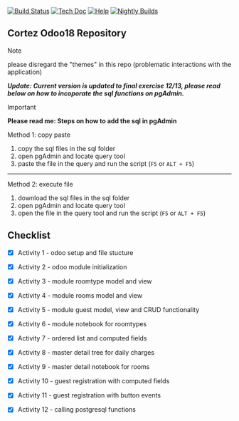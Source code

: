 [![Build Status](https://runbot.odoo.com/runbot/badge/flat/1/master.svg)](https://runbot.odoo.com/runbot)
[![Tech Doc](https://img.shields.io/badge/master-docs-875A7B.svg?style=flat&colorA=8F8F8F)](https://www.odoo.com/documentation/master)
[![Help](https://img.shields.io/badge/master-help-875A7B.svg?style=flat&colorA=8F8F8F)](https://www.odoo.com/forum/help-1)
[![Nightly Builds](https://img.shields.io/badge/master-nightly-875A7B.svg?style=flat&colorA=8F8F8F)](https://nightly.odoo.com/)

Cortez Odoo18 Repository
----

> [!NOTE]
> please disregard the "themes" in this repo (problematic interactions with the application)
> 
> ***Update: Current version is updated to final exercise 12/13, please read below on how to incoporate the sql functions on pgAdmin.***

> [!IMPORTANT]
> **Please read me: Steps on how to add the sql in pgAdmin**
>
> Method 1: copy paste
> 1. copy the sql files in the sql folder
> 2. open pgAdmin and locate query tool
> 3. paste the file in the query and run the script (`F5` or `ALT + F5`)
> ----
> Method 2: execute file
> 1. download the sql files in the sql folder
> 2. open pgAdmin and locate query tool
> 3. open the file in the query tool and run the script (`F5` or `ALT + F5`)


## Checklist
- [x] Activity 1 - odoo setup and file stucture
- [x] Activity 2 - odoo module initialization
- [x] Activity 3 - module roomtype model and view
- [x] Activity 4 - module rooms model and view
- [x] Activity 5 - module guest model, view and CRUD functionality
- [x] Activity 6 - module notebook for roomtypes
- [x] Activity 7 - ordered list and computed fields
- [x] Activity 8 - master detail tree for daily charges
- [x] Activity 9 - master detail notebook for rooms
- [x] Activity 10 - guest registration with computed fields
- [x] Activity 11 - guest registration with button events
- [x] Activity 12 - calling postgresql functions

